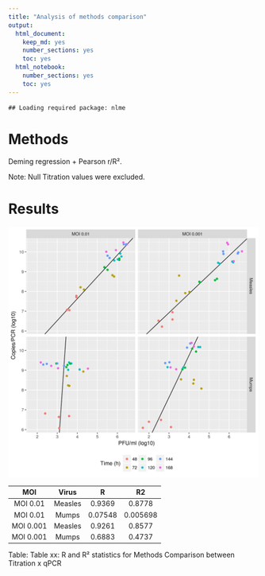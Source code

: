 ```yaml
---
title: "Analysis of methods comparison"
output:
  html_document:
    keep_md: yes
    number_sections: yes
    toc: yes
  html_notebook: 
    number_sections: yes
    toc: yes
---
```





```
## Loading required package: nlme
```

# Methods

Deming regression + Pearson r/R².

Note: Null Titration values were excluded.

# Results

![Figure xx: Methods comparison between Titration and qPCR. Lines represent the Deming regression line for each experiment.](../figures/mc.png)


|    MOI    |  Virus  |    R    |    R2    |
|:---------:|:-------:|:-------:|:--------:|
| MOI 0.01  | Measles | 0.9369  |  0.8778  |
| MOI 0.01  |  Mumps  | 0.07548 | 0.005698 |
| MOI 0.001 | Measles | 0.9261  |  0.8577  |
| MOI 0.001 |  Mumps  | 0.6883  |  0.4737  |

Table: Table xx: R and R² statistics for Methods Comparison between Titration x qPCR

